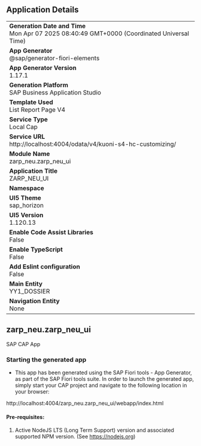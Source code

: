 ## Application Details
|               |
| ------------- |
|**Generation Date and Time**<br>Mon Apr 07 2025 08:40:49 GMT+0000 (Coordinated Universal Time)|
|**App Generator**<br>@sap/generator-fiori-elements|
|**App Generator Version**<br>1.17.1|
|**Generation Platform**<br>SAP Business Application Studio|
|**Template Used**<br>List Report Page V4|
|**Service Type**<br>Local Cap|
|**Service URL**<br>http://localhost:4004/odata/v4/kuoni-s4-hc-customizing/|
|**Module Name**<br>zarp_neu.zarp_neu_ui|
|**Application Title**<br>ZARP_NEU_UI|
|**Namespace**<br>|
|**UI5 Theme**<br>sap_horizon|
|**UI5 Version**<br>1.120.13|
|**Enable Code Assist Libraries**<br>False|
|**Enable TypeScript**<br>False|
|**Add Eslint configuration**<br>False|
|**Main Entity**<br>YY1_DOSSIER|
|**Navigation Entity**<br>None|

## zarp_neu.zarp_neu_ui

SAP CAP App

### Starting the generated app

-   This app has been generated using the SAP Fiori tools - App Generator, as part of the SAP Fiori tools suite.  In order to launch the generated app, simply start your CAP project and navigate to the following location in your browser:

http://localhost:4004/zarp_neu.zarp_neu_ui/webapp/index.html

#### Pre-requisites:

1. Active NodeJS LTS (Long Term Support) version and associated supported NPM version.  (See https://nodejs.org)


